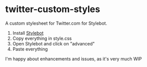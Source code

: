 # twitter-custom-styles
A custom stylesheet for Twitter.com for Stylebot.

1. Install [Stylebot](https://chrome.google.com/webstore/detail/stylebot/oiaejidbmkiecgbjeifoejpgmdaleoha)
2. Copy everything in style.css
3. Open Stylebot and click on "advanced"
4. Paste everything

I'm happy about enhancements and issues, as it's very much WIP
